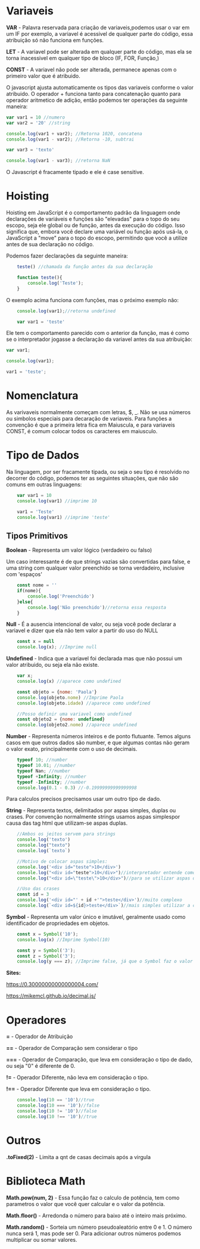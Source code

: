 # Variaveis

**VAR** - Palavra reservada para criação de variaveis,podemos usar o var em um IF por exemplo, a variavel é acessivel de qualquer parte do código, essa atribuição só não funciona em funções.

**LET** - A variavel pode ser alterada em qualquer parte do código, mas ela se torna inacessivel em qualquer tipo de bloco (IF, FOR, Função,)

**CONST** - A variavel não pode ser alterada, permanece apenas com o primeiro valor que é atribuido.

O javascript ajusta automaticamente os tipos das variaveis conforme o valor atribuido. O operador + funciona tanto para concatenação quanto para operador aritmetico de adição, então podemos ter operações da seguinte maneira:

```javascript
var var1 = 10 //numero
var var2 = '20' //string

console.log(var1 + var2); //Retorna 1020, concatena
console.log(var1 - var2); //Retorna -10, subtrai

var var3 = 'texto'

console.log(var1 - var3); //retorna NaN
```

O Javascript é fracamente tipado e ele é case sensitive.


# Hoisting
Hoisting em JavaScript é o comportamento padrão da linguagem onde declarações de variáveis e funções são "elevadas" para o topo do seu escopo, seja ele global ou de função, antes da execução do código. Isso significa que, embora você declare uma variável ou função após usá-la, o JavaScript a "move" para o topo do escopo, permitindo que você a utilize antes de sua declaração no código.

Podemos fazer declarações da seguinte maneira:

```javascript
    teste() //chamada da função antes da sua declaração

    function teste(){
        console.log('Teste');
    }
```

O exemplo acima funciona com funções, mas o próximo exemplo não:

```javascript
    console.log(var1);//retorna undefined

    var var1 = 'teste'
```
Ele tem o comportamento parecido com o anterior da função, mas é como se o interpretador jogasse a declaração da variavel antes da sua atribuição:

```javascript
var var1;

console.log(var1);

var1 = 'teste';

```

# Nomenclatura

As varivaveis normalmente começam com letras, $, _. Não se usa números ou simbolos especiais para decaração de variaveis. Para funções a convenção é que a primeira letra fica em Maiuscula, e para variaveis CONST, é comum colocar todos os caracteres em maiusculo.

# Tipo de Dados

Na linguagem, por ser fracamente tipada, ou seja o seu tipo é resolvido no decorrer do código, podemos ter as seguintes situações, que não são comuns em outras linguagens:

```javascript
    var var1 = 10
    console.log(var1) //imprime 10

    var1 = 'Teste'
    console.log(var1) //imprime 'teste'

```

## Tipos Primitivos

**Boolean** - Representa um valor lógico (verdadeiro ou falso)

Um caso interessante é de que strings vazias são convertidas para false, e uma string com qualquer valor preenchido se torna verdadeiro, inclusive com 'espaços'
```javascript
    const nome = ''
    if(nome){
        console.log('Preenchido')
    }else{
        console.log('Não preenchido')//retorna essa resposta
    }
```

**Null** - É a ausencia intencional de valor, ou seja você pode declarar a variavel e dizer que ela não tem valor a partir do uso do NULL

```javascript
    const x = null
    console.log(x); //Imprime null
```

**Undefined** - Indica que a variavel foi declarada mas que não possui um valor atribuido, ou seja ela não existe.

```javascript
    var x;
    console.log(x) //aparece como undefined

    const objeto = {nome: 'Paola'}
    console.log(objeto.nome) //Imprime Paola
    console.log(objeto.idade) //aparece como undefined

    //Posso definir uma variavel como undefined
    const objeto2 = {nome: undefined}
    console.log(objeto2.nome) //aparece undefined
```

**Number** - Representa números inteiros e de ponto flutuante. Temos alguns casos em que outros dados são number, e que algumas contas não geram o valor exato, principalmente com o uso de decimais.

```javascript
    typeof 10; //number
    typeof 10.01; //number
    typeof Nan; //number
    typeof +Infinity; //number
    typeof -Infinity; //number
    console.log(0.1 - 0.3) //-0.19999999999999998
```
Para calculos precisos precisamos usar um outro tipo de dado.

**String** - Representa textos, delimitados por aspas simples, duplas ou crases. Por convenção normalmente strings usamos aspas simplespor causa das tag html que utilizam-se aspas duplas.

```javascript
    //Ambos os jeitos servem para strings
    console.log('texto')
    console.log("texto")
    console.log(`texto`)

    //Motivo de colocar aspas simples:
    console.log('<div id="teste">10</div>')
    console.log("<div id="teste">10</div>")//interpretador entende como fim da frase a proxima aspas.
    console.log("<div id=\"teste\">10</div>")//para se utilizar aspas duplas seria necessário colocar as barras invertidas '\' para escapar as aspas

    //Uso das crases
    const id = 3
    console.log('<div id="' + id +'">teste</div>')//muito complexo
    console.log(`<div id=${id}>teste</div>`)//mais simples utilizar a crase
```

**Symbol** - Representa um valor único e imutável, geralmente usado como identificador de propriedades em objetos. 

```javascript
    const x = Symbol('10');
    console.log(x) //Imprime Symbol(10)

    const y = Symbol('3');
    const z = Symbol('3');
    console.log(y === z); //Imprime false, já que o Symbol faz o valor ser unico
```


**Sites:** 

https://0.30000000000000004.com/ 

https://mikemcl.github.io/decimal.js/



# Operadores

**=** - Operador de Atribuição

**==** - Operador de Comparação sem considerar o tipo

**===** - Operador de Comparação, que leva em consideração o tipo de dado, ou seja "0" é diferente de 0.

**!=** - Operador Diferente, não leva em consideração o tipo.

**!==** - Operador Diferente que leva em consideração o tipo.

```javascript
    console.log(10 == '10')//true
    console.log(10 === '10')//false
    console.log(10 != '10')//false
    console.log(10 !== '10')//true
```

# Outros

**.toFixed(2)** -  Limita a qnt de casas decimais após a virgula


# Biblioteca Math

**Math.pow(num, 2)** - Essa função faz o calculo de potência, tem como parametros o valor que você quer calcular e o valor da potência.

**Math.floor()** - Arredonda o número para baixo até o inteiro mais próximo.

**Math.random()** - Sorteia um número pseudoaleatório entre 0 e 1. O número nunca será 1, mas pode ser 0. Para adicionar outros números podemos multiplicar ou somar valores.